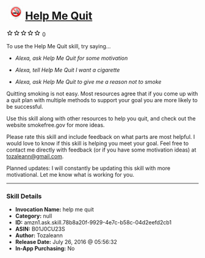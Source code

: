 # &nbsp;<img src="skill_icon" alt="Help Me Quit icon" width="36"> [Help Me Quit](http://alexa.amazon.com/#skills/amzn1.ask.skill.78b8a20f-9929-4e7c-b58c-04d2eefd2cb1)
![0 stars](../../images/ic_star_border_black_18dp_1x.png)![0 stars](../../images/ic_star_border_black_18dp_1x.png)![0 stars](../../images/ic_star_border_black_18dp_1x.png)![0 stars](../../images/ic_star_border_black_18dp_1x.png)![0 stars](../../images/ic_star_border_black_18dp_1x.png) 0

To use the Help Me Quit skill, try saying...

* *Alexa, ask Help Me Quit for some motivation*

* *Alexa, tell Help Me Quit I want a cigarette*

* *Alexa, ask Help Me Quit to give me a reason not to smoke*

Quitting smoking is not easy.  Most resources agree that if you come up with a quit plan with multiple methods to support your goal you are more likely to be successful.  

Use this skill along with other resources to help you quit, and check out the website smokefree.gov for more ideas.

Please rate this skill and include feedback on what parts are most helpful.  I would love to know if this skill is helping you meet your goal.  Feel free to contact me directly with feedback (or if you have some motivation ideas) at tozaleann@gmail.com.

Planned updates:  I will constantly be updating this skill with more motivational.  Let me know what is working for you.

***

### Skill Details

* **Invocation Name:** help me quit
* **Category:** null
* **ID:** amzn1.ask.skill.78b8a20f-9929-4e7c-b58c-04d2eefd2cb1
* **ASIN:** B01J0CU23S
* **Author:** Tozaleann
* **Release Date:** July 26, 2016 @ 05:56:32
* **In-App Purchasing:** No
